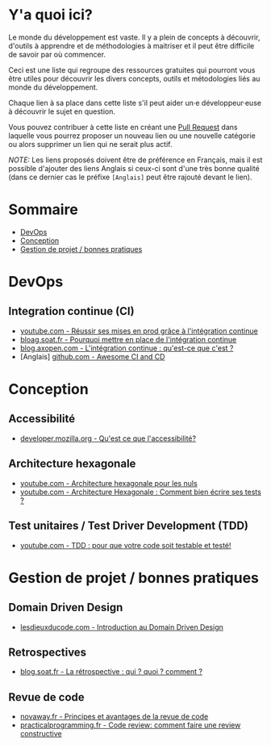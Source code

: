 # Y'a quoi ici?

Le monde du développement est vaste. Il y a plein de concepts à découvrir, d'outils à apprendre et de méthodologies à maitriser et il peut être difficile de savoir par où commencer.

Ceci est une liste qui regroupe des ressources gratuites qui pourront vous être utiles pour découvrir les divers concepts, outils et métodologies liés au monde du développement.

Chaque lien à sa place dans cette liste s'il peut aider un·e développeur·euse à découvrir le sujet en question.

Vous pouvez contribuer à cette liste en créant une [Pull Request](https://github.com/Ldoppea/first-steps-dev) dans laquelle vous pourrez proposer un nouveau lien ou une nouvelle catégorie ou alors supprimer un lien qui ne serait plus actif.

*NOTE:* Les liens proposés doivent être de préférence en Français, mais il est possible d'ajouter des liens Anglais si ceux-ci sont d'une très bonne qualité (dans ce dernier cas le préfixe `[Anglais]` peut être rajouté devant le lien).

Sommaire
========

- [DevOps](#devops)
- [Conception](#conception)
- [Gestion de projet / bonnes pratiques](#gestion-de-projet-bonnes-pratiques)


# DevOps

## Integration continue (CI)

- [youtube.com - Réussir ses mises en prod grâce à l'intégration continue](https://www.youtube.com/watch?v=70LqFphGmC8)
- [bloag.soat.fr - Pourquoi mettre en place de l'intégration continue](https://blog.soat.fr/2013/04/pourquoi-mettre-en-place-de-lintegration-continue/)
- [blog.axopen.com - L'intégration continue : qu'est-ce que c'est ?](https://blog.axopen.com/2019/07/lintegration-continue-quest-ce-que-cest/)
- [Anglais] [github.com - Awesome CI and CD](https://github.com/cicdops/awesome-ciandcd)

# Conception

## Accessibilité

- [developer.mozilla.org - Qu'est ce que l'accessibilité?](https://developer.mozilla.org/fr/docs/Apprendre/a11y/What_is_accessibility)

## Architecture hexagonale

- [youtube.com - Architecture hexagonale pour les nuls](https://www.youtube.com/watch?v=Hi5aDfRe-aE)
- [youtube.com - Architecture Hexagonale : Comment bien écrire ses tests ?](https://www.youtube.com/watch?v=4vBJAN3ttkc)

## Test unitaires / Test Driver Development (TDD)

- [youtube.com - TDD : pour que votre code soit testable et testé!](https://www.youtube.com/watch?v=EW98_rwUQec)

# Gestion de projet / bonnes pratiques

## Domain Driven Design

- [lesdieuxducode.com - Introduction au Domain Driven Design](https://lesdieuxducode.com/blog/2019/7/introduction-au-domain-driven-design)

## Retrospectives

- [blog.soat.fr - La rétrospective : qui ? quoi ? comment ?](https://blog.soat.fr/2018/12/retrospectives/)

## Revue de code

- [novaway.fr - Principes et avantages de la revue de code](https://www.novaway.fr/blog/tech/principes-et-avantages-de-la-revue-de-code)
- [practicalprogramming.fr - Code review: comment faire une review constructive](https://practicalprogramming.fr/comment-faire-une-code-review/)